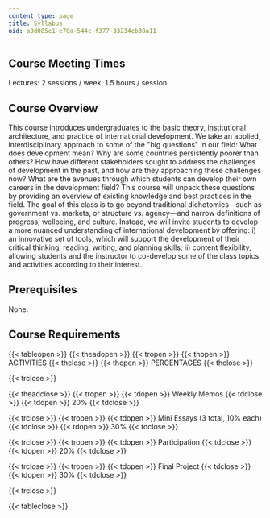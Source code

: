 ```yaml
---
content_type: page
title: Syllabus
uid: a0d085c1-e70a-544c-f377-33234cb38a11
---
```


Course Meeting Times
--------------------

Lectures: 2 sessions / week, 1.5 hours / session

Course Overview
---------------

This course introduces undergraduates to the basic theory, institutional architecture, and practice of international development. We take an applied, interdisciplinary approach to some of the "big questions" in our field: What does development mean? Why are some countries persistently poorer than others? How have different stakeholders sought to address the challenges of development in the past, and how are they approaching these challenges now? What are the avenues through which students can develop their own careers in the development field? This course will unpack these questions by providing an overview of existing knowledge and best practices in the field. The goal of this class is to go beyond traditional dichotomies—such as government vs. markets, or structure vs. agency—and narrow definitions of progress, wellbeing, and culture. Instead, we will invite students to develop a more nuanced understanding of international development by offering: i) an innovative set of tools, which will support the development of their critical thinking, reading, writing, and planning skills; ii) content flexibility, allowing students and the instructor to co-develop some of the class topics and activities according to their interest.

Prerequisites
-------------

None.

Course Requirements
-------------------

{{< tableopen >}}
{{< theadopen >}}
{{< tropen >}}
{{< thopen >}}
ACTIVITIES
{{< thclose >}}
{{< thopen >}}
PERCENTAGES
{{< thclose >}}

{{< trclose >}}

{{< theadclose >}}
{{< tropen >}}
{{< tdopen >}}
Weekly Memos
{{< tdclose >}}
{{< tdopen >}}
20%
{{< tdclose >}}

{{< trclose >}}
{{< tropen >}}
{{< tdopen >}}
Mini Essays (3 total, 10% each)
{{< tdclose >}}
{{< tdopen >}}
30%
{{< tdclose >}}

{{< trclose >}}
{{< tropen >}}
{{< tdopen >}}
Participation
{{< tdclose >}}
{{< tdopen >}}
20%
{{< tdclose >}}

{{< trclose >}}
{{< tropen >}}
{{< tdopen >}}
Final Project
{{< tdclose >}}
{{< tdopen >}}
30%
{{< tdclose >}}

{{< trclose >}}

{{< tableclose >}}